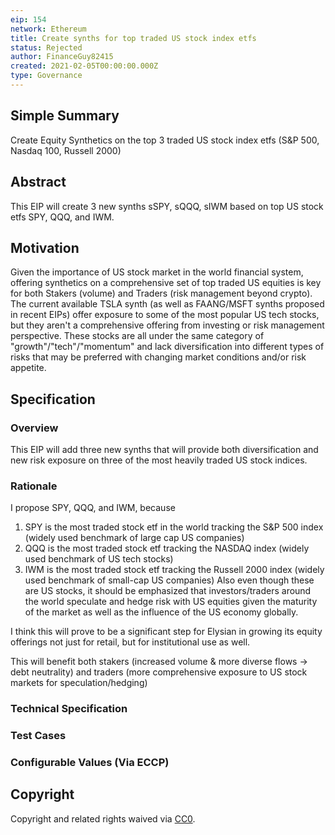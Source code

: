 ```yaml
---
eip: 154
network: Ethereum
title: Create synths for top traded US stock index etfs
status: Rejected
author: FinanceGuy82415
created: 2021-02-05T00:00:00.000Z
type: Governance
---
```


<!--You can leave these HTML comments in your merged EIP and delete the visible duplicate text guides, they will not appear and may be helpful to refer to if you edit it again. This is the suggested template for new EIPs. Note that an EIP number will be assigned by an editor. When opening a pull request to submit your EIP, please use an abbreviated title in the filename, `eip-draft_title_abbrev.md`. The title should be 44 characters or less.-->

## Simple Summary

<!--"If you can't explain it simply, you don't understand it well enough." Simply describe the outcome the proposed changes intends to achieve. This should be non-technical and accessible to a casual community member.-->

Create Equity Synthetics on the top 3 traded US stock index etfs (S&P 500, Nasdaq 100, Russell 2000)

## Abstract

<!--A short (~200 word) description of the proposed change, the abstract should clearly describe the proposed change. This is what *will* be done if the EIP is implemented, not *why* it should be done or *how* it will be done. If the EIP proposes deploying a new contract, write, "we propose to deploy a new contract that will do x".-->

This EIP will create 3 new synths sSPY, sQQQ, sIWM based on top US stock etfs SPY, QQQ, and IWM.

## Motivation

<!--This is the problem statement. This is the *why* of the EIP. It should clearly explain *why* the current state of the protocol is inadequate.  It is critical that you explain *why* the change is needed, if the EIP proposes changing how something is calculated, you must address *why* the current calculation is innaccurate or wrong. This is not the place to describe how the EIP will address the issue!-->

Given the importance of US stock market in the world financial system, offering synthetics on a comprehensive set of top traded US equities is key for both Stakers (volume) and Traders (risk management beyond crypto).
The current available TSLA synth (as well as FAANG/MSFT synths proposed in recent EIPs) offer exposure to some of the most popular US tech stocks, but they aren't a comprehensive offering from investing or risk management perspective. These stocks are all under the same category of "growth"/"tech"/"momentum" and lack diversification into different types of risks that may be preferred with changing market conditions and/or risk appetite.

## Specification

<!--The specification should describe the syntax and semantics of any new feature, there are five sections
1. Overview
2. Rationale
3. Technical Specification
4. Test Cases
5. Configurable Values
-->

### Overview

<!--This is a high level overview of *how* the EIP will solve the problem. The overview should clearly describe how the new feature will be implemented.-->

This EIP will add three new synths that will provide both diversification and new risk exposure on three of the most heavily traded US stock indices.

### Rationale

<!--This is where you explain the reasoning behind how you propose to solve the problem. Why did you propose to implement the change in this way, what were the considerations and trade-offs. The rationale fleshes out what motivated the design and why particular design decisions were made. It should describe alternate designs that were considered and related work. The rationale may also provide evidence of consensus within the community, and should discuss important objections or concerns raised during discussion.-->

I propose SPY, QQQ, and IWM, because

1. SPY is the most traded stock etf in the world tracking the S&P 500 index (widely used benchmark of large cap US companies)
2. QQQ is the most traded stock etf tracking the NASDAQ index (widely used benchmark of US tech stocks)
3. IWM is the most traded stock etf tracking the Russell 2000 index (widely used benchmark of small-cap US companies)
   Also even though these are US stocks, it should be emphasized that investors/traders around the world speculate and hedge risk with US equities given the maturity of the market as well as the influence of the US economy globally.

I think this will prove to be a significant step for Elysian in growing its equity offerings not just for retail, but for institutional use as well.

This will benefit both stakers (increased volume & more diverse flows -> debt neutrality) and traders (more comprehensive exposure to US stock markets for speculation/hedging)

### Technical Specification

<!--The technical specification should outline the public API of the changes proposed. That is, changes to any of the interfaces Elysian currently exposes or the creations of new ones.-->

### Test Cases

<!--Test cases for an implementation are mandatory for EIPs but can be included with the implementation..-->

### Configurable Values (Via ECCP)

<!--Please list all values configurable via ECCP under this implementation.-->

## Copyright

Copyright and related rights waived via [CC0](https://creativecommons.org/publicdomain/zero/1.0/).